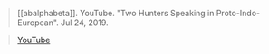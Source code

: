 > [[abalphabeta]]. YouTube. "Two Hunters Speaking in Proto-Indo-European". Jul 24, 2019. 

> [YouTube](https://youtu.be/k1Jktk9Ioao)